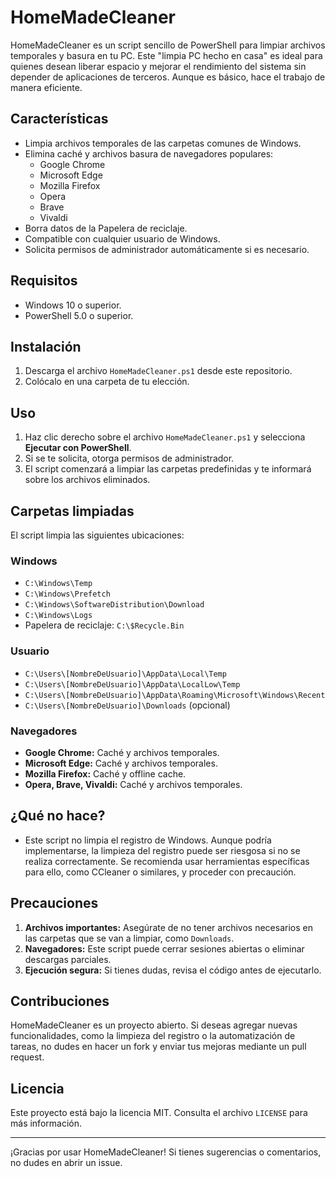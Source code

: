 # HomeMadeCleaner

HomeMadeCleaner es un script sencillo de PowerShell para limpiar archivos temporales y basura en tu PC. Este "limpia PC hecho en casa" es ideal para quienes desean liberar espacio y mejorar el rendimiento del sistema sin depender de aplicaciones de terceros. Aunque es básico, hace el trabajo de manera eficiente.

## Características
- Limpia archivos temporales de las carpetas comunes de Windows.
- Elimina caché y archivos basura de navegadores populares:
  - Google Chrome
  - Microsoft Edge
  - Mozilla Firefox
  - Opera
  - Brave
  - Vivaldi
- Borra datos de la Papelera de reciclaje.
- Compatible con cualquier usuario de Windows.
- Solicita permisos de administrador automáticamente si es necesario.

## Requisitos
- Windows 10 o superior.
- PowerShell 5.0 o superior.

## Instalación
1. Descarga el archivo `HomeMadeCleaner.ps1` desde este repositorio.
2. Colócalo en una carpeta de tu elección.

## Uso
1. Haz clic derecho sobre el archivo `HomeMadeCleaner.ps1` y selecciona **Ejecutar con PowerShell**.
2. Si se te solicita, otorga permisos de administrador.
3. El script comenzará a limpiar las carpetas predefinidas y te informará sobre los archivos eliminados.

## Carpetas limpiadas
El script limpia las siguientes ubicaciones:

### Windows
- `C:\Windows\Temp`
- `C:\Windows\Prefetch`
- `C:\Windows\SoftwareDistribution\Download`
- `C:\Windows\Logs`
- Papelera de reciclaje: `C:\$Recycle.Bin`

### Usuario
- `C:\Users\[NombreDeUsuario]\AppData\Local\Temp`
- `C:\Users\[NombreDeUsuario]\AppData\LocalLow\Temp`
- `C:\Users\[NombreDeUsuario]\AppData\Roaming\Microsoft\Windows\Recent`
- `C:\Users\[NombreDeUsuario]\Downloads` (opcional)

### Navegadores
- **Google Chrome:** Caché y archivos temporales.
- **Microsoft Edge:** Caché y archivos temporales.
- **Mozilla Firefox:** Caché y offline cache.
- **Opera, Brave, Vivaldi:** Caché y archivos temporales.

## ¿Qué no hace?
- Este script no limpia el registro de Windows. Aunque podría implementarse, la limpieza del registro puede ser riesgosa si no se realiza correctamente. Se recomienda usar herramientas específicas para ello, como CCleaner o similares, y proceder con precaución.

## Precauciones
1. **Archivos importantes:** Asegúrate de no tener archivos necesarios en las carpetas que se van a limpiar, como `Downloads`.
2. **Navegadores:** Este script puede cerrar sesiones abiertas o eliminar descargas parciales.
3. **Ejecución segura:** Si tienes dudas, revisa el código antes de ejecutarlo.

## Contribuciones
HomeMadeCleaner es un proyecto abierto. Si deseas agregar nuevas funcionalidades, como la limpieza del registro o la automatización de tareas, no dudes en hacer un fork y enviar tus mejoras mediante un pull request.

## Licencia
Este proyecto está bajo la licencia MIT. Consulta el archivo `LICENSE` para más información.

---

¡Gracias por usar HomeMadeCleaner! Si tienes sugerencias o comentarios, no dudes en abrir un issue.

